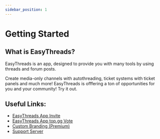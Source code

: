 ```yaml
---
sidebar_position: 1
---
```


# Getting Started
## What is EasyThreads?
EasyThreads is an app, designed to provide you with many tools by using threads and forum posts. 

Create media-only channels with autothreading, ticket systems with ticket panels and much more! EasyThreads is offfering a ton of opportunities for you and your community! 
Try it out.

## Useful Links:
- [EasyThreads App Invite](https://ezsys.link/threads)
- [EasyThreads App top.gg Vote](https://top.gg/bot/992796487048233000/vote)
- [Custom Branding (Premium)](https://ezsys.link/premium)
- [Support Server](https://ezsys.link/support)